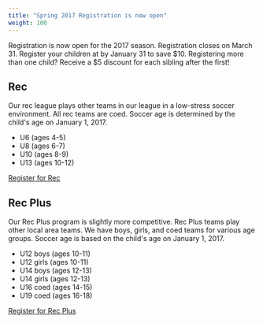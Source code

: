```yaml
---
title: "Spring 2017 Registration is now open"
weight: 100
---
```


Registration is now open for the 2017 season.  Registration closes on
March 31.  Register your children at by January 31 to save
$10. <!--more--> Registering more than one child? Receive a $5
discount for each sibling after the first!

## Rec

Our rec league plays other teams in our league in a low-stress soccer
environment.  All rec teams are coed.  Soccer age is determined by the
child's age on January 1, 2017.

* U6 (ages 4-5)
* U8 (ages 6-7)
* U10 (ages 8-9)
* U13 (ages 10-12)

<a class="btn btn-primary" href="http://www.gotsport.com/asp/application/reg/?ProgramID=53131">Register for Rec</a>

## Rec Plus

Our Rec Plus program is slightly more competitive.  Rec Plus teams
play other local area teams.  We have boys, girls, and coed teams for
various age groups.  Soccer age is based on the child's age on January
1, 2017.

* U12 boys (ages 10-11)
* U12 girls (ages 10-11)
* U14 boys (ages 12-13)
* U14 girls (ages 12-13)
* U16 coed (ages 14-15)
* U19 coed (ages 16-18)

<a class="btn btn-primary" href="http://www.gotsport.com/asp/application/reg/?ProgramID=53130">Register for Rec Plus</a>
